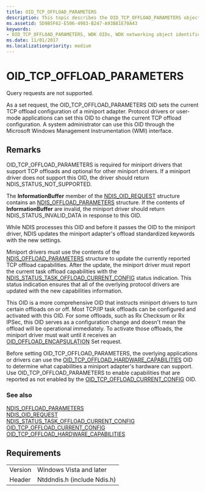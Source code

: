 ```yaml
---
title: OID_TCP_OFFLOAD_PARAMETERS
description: This topic describes the OID_TCP_OFFLOAD_PARAMETERS object identifier (OID). 
ms.assetid: 5D9B5F62-E506-4983-B247-A93B81E70A43
keywords:
- OID_TCP_OFFLOAD_PARAMETERS, WDK OIDs, WDK networking object identifiers, WDK networking OIDs
ms.date: 11/01/2017
ms.localizationpriority: medium
---
```


# OID_TCP_OFFLOAD_PARAMETERS

Query requests are not supported.

As a set request, the OID_TCP_OFFLOAD_PARAMETERS OID sets the current TCP offload configuration of a miniport adapter. Protocol drivers or user-mode applications can set this OID to change the current TCP offload configuration. A system administrator can use this OID through the Microsoft Windows Management Instrumentation (WMI) interface.

## Remarks

OID_TCP_OFFLOAD_PARAMETERS is required for miniport drivers that support TCP offloads and optional for other miniport drivers. If a miniport driver does not support this OID, the driver should return NDIS_STATUS_NOT_SUPPORTED.

The **InformationBuffer** member of the [NDIS_OID_REQUEST](https://docs.microsoft.com/windows-hardware/drivers/ddi/ndis/ns-ndis-_ndis_oid_request) structure contains an [NDIS_OFFLOAD_PARAMETERS](https://docs.microsoft.com/windows-hardware/drivers/ddi/ntddndis/ns-ntddndis-_ndis_offload_parameters) structure. If the contents of **InformationBuffer** are invalid, the miniport driver should return NDIS_STATUS_INVALID_DATA in response to this OID.

While NDIS processes this OID and before it passes the OID to the miniport driver, NDIS updates the miniport adapter's offload standardized keywords with the new settings.

Miniport drivers must use the contents of the [NDIS_OFFLOAD_PARAMETERS](https://docs.microsoft.com/windows-hardware/drivers/ddi/ntddndis/ns-ntddndis-_ndis_offload_parameters) structure to update the currently reported TCP offload capabilities. After the update, the miniport driver must report the current task offload capabilities with the [NDIS_STATUS_TASK_OFFLOAD_CURRENT_CONFIG](ndis-status-task-offload-current-config.md) status indication. This status indication ensures that all of the overlying protocol drivers are updated with the new capabilities information.

This OID is a more comprehensive OID that instructs miniport drivers to turn certain offloads on or off. Most TCP/IP task offloads can be configured and activated with this OID. For some offloads, such as Rx Checksum or Rx IPSec, this OID serves as a configuration change and doesn't mean the offload will be operational immediately. To activate those offloads, the miniport driver must wait until it receives an [OID_OFFLOAD_ENCAPSULATION](oid-offload-encapsulation.md) Set request.

Before setting OID_TCP_OFFLOAD_PARAMETERS, the overlying applications or drivers can use the [OID_TCP_OFFLOAD_HARDWARE_CAPABILITIES](oid-tcp-offload-hardware-capabilities.md) OID to determine what capabilities a miniport adapter's hardware can support. Use OID_TCP_OFFLOAD_PARAMETERS to enable capabilities that are reported as not enabled by the [OID_TCP_OFFLOAD_CURRENT_CONFIG](oid-tcp-offload-current-config.md) OID.

### See also

[NDIS_OFFLOAD_PARAMETERS](https://docs.microsoft.com/windows-hardware/drivers/ddi/ntddndis/ns-ntddndis-_ndis_offload_parameters)  
[NDIS_OID_REQUEST](https://docs.microsoft.com/windows-hardware/drivers/ddi/ndis/ns-ndis-_ndis_oid_request)  
[NDIS_STATUS_TASK_OFFLOAD_CURRENT_CONFIG](ndis-status-task-offload-current-config.md)  
[OID_TCP_OFFLOAD_CURRENT_CONFIG](oid-tcp-offload-current-config.md)  
[OID_TCP_OFFLOAD_HARDWARE_CAPABILITIES](oid-tcp-offload-hardware-capabilities.md)

## Requirements

| | |
| --- | --- |
| Version | Windows Vista and later |
| Header | Ntddndis.h (include Ndis.h) |

